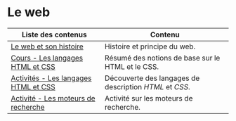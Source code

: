 # Le web

| Liste des contenus                              | Contenu                             |
| ----------------------------------------------- | ----------------------------------- |
| [Le web et son histoire](histoire.md) | Histoire et principe du web. |
| [Cours - Les langages HTML et CSS](cours_html_css.md) | Résumé des notions de base sur le HTML et le CSS. |
| [Activités - Les langages HTML et CSS](decouverte_web.md) | Découverte des langages de description *HTML* et *CSS*. |
| [Activité - Les moteurs de recherche](moteurs_recherche.md) | Activité sur les moteurs de recherche. |
